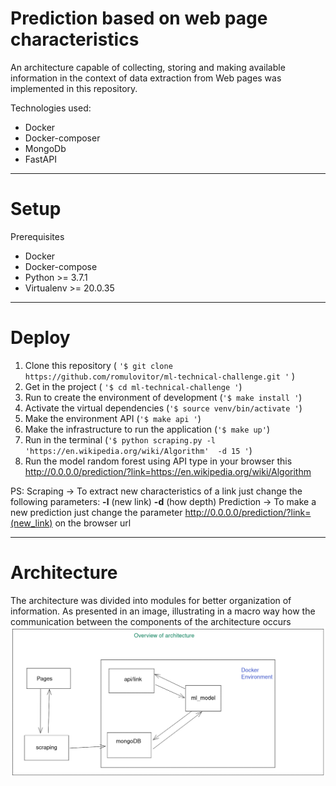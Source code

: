 
# Prediction based on web page characteristics

An architecture capable of collecting, storing and making available information in the context of data extraction from Web pages was implemented in this repository.
  
Technologies used:
- Docker
- Docker-composer
- MongoDb
- FastAPI
  
--------------  

# Setup

Prerequisites
- Docker
- Docker-compose
- Python >= 3.7.1
- Virtualenv >= 20.0.35

--------------  

# Deploy  

1. Clone this repository ( `'$ git clone https://github.com/romulovitor/ml-technical-challenge.git '` )  
2. Get in the project ( `'$ cd ml-technical-challenge '`)  
3. Run to create the environment of development  (`'$ make install '`)  
4. Activate the virtual dependencies (`'$ source venv/bin/activate '`)
5. Make the environment API (`'$ make api '`)
6. Make the infrastructure to run the application (`'$ make up'`)
7. Run in the terminal (`'$ python scraping.py -l 'https://en.wikipedia.org/wiki/Algorithm'  -d 15 '`)  
8. Run the model random forest using API type in your browser this http://0.0.0.0/prediction/?link=https://en.wikipedia.org/wiki/Algorithm


PS: Scraping -> To extract new characteristics  of a link just change the following parameters: **-l** (new link) **-d** (how depth)
Prediction -> To make a new prediction just change the parameter http://0.0.0.0/prediction/?link=(new_link) on the browser url

--------------  

# Architecture

The architecture was divided into modules for better organization of information. As presented in an image, illustrating in a macro way how the communication between the components of the architecture occurs
![alt text](documentation/architecture.png "Architecture")